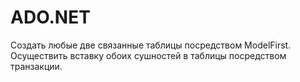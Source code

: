 # ADO.NET

Создать любые две связанные таблицы посредством ModelFirst. Осуществить вставку обоих сушностей в таблицы посредством транзакции.